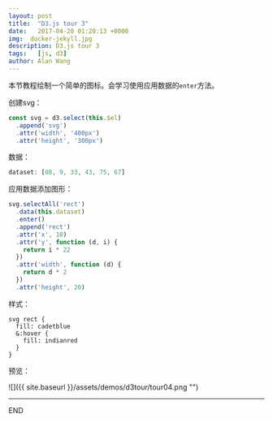 ```yaml
---
layout: post
title:  "D3.js tour 3"
date:   2017-04-20 01:20:13 +0000
img:  docker-jekyll.jpg
description: D3.js tour 3
tags:   [js, d3]
author: Alan Wang
---
```

本节教程绘制一个简单的图标。会学习使用应用数据的`enter`方法。

创建svg：
```js
const svg = d3.select(this.$el)
  .append('svg')
  .attr('width', '400px')
  .attr('height', '300px')
```

数据：
```js
dataset: [88, 9, 33, 43, 75, 67]
```

应用数据添加图形：
```js
svg.selectAll('rect')
  .data(this.dataset)
  .enter()
  .append('rect')
  .attr('x', 10)
  .attr('y', function (d, i) {
    return i * 22
  })
  .attr('width', function (d) {
    return d * 2
  })
  .attr('height', 20)
```

样式：
```stylus
svg rect {
  fill: cadetblue
  &:hover {
    fill: indianred
  }
}
```

预览：

![]({{ site.baseurl }}/assets/demos/d3tour/tour04.png "")

---
END